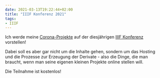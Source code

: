 ```yaml
---
date: 2021-03-13T19:22:44+02:00
title: "IIIF Konferenz 2021"
tags:
- IIIF
---
```


Ich werde meine [Corona-Projekte](https://projektemacher.org/blogs/) auf der diesjährigen [IIIF Konferenz](https://iiif.io/event/2021/annual_conference/) vorstellen!

<!--more-->
Dabei soll es aber gar nicht um die Inhalte gehen, sondern um das Hosting und die Prozesse zur Erzeugung der Derivate - also die Dinge, die man braucht, wenn man seine eigenen kleinen Projekte online stellen will.

Die Teilnahme ist kostenlos!
